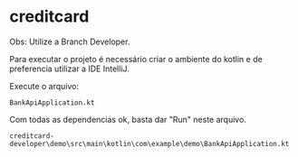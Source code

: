 # creditcard

Obs: Utilize a Branch Developer.

Para executar o projeto é necessário criar o ambiente do kotlin e de preferencia utilizar a IDE IntelliJ. 

Execute o arquivo:
```
BankApiApplication.kt
```

Com todas as dependencias ok, basta dar "Run" neste arquivo.
```
creditcard-developer\demo\src\main\kotlin\com\example\demo\BankApiApplication.kt
```
